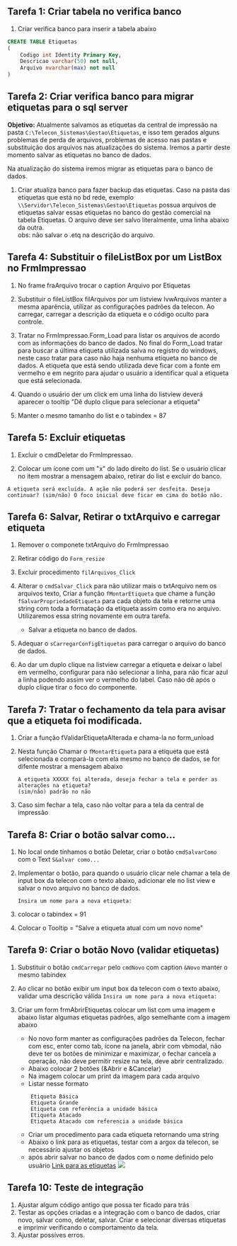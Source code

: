 ## Tarefa 1: Criar tabela no verifica banco
1. Criar verifica banco para inserir a tabela abaixo

``` sql
CREATE TABLE Etiquetas
(
    Codigo int Identity Primary Key,
    Descricao varchar(50) not null,
    Arquivo nvarchar(max) not null
)            
```

## Tarefa 2: Criar verifica banco para migrar etiquetas para o sql server
**Objetivo:** Atualmente salvamos as etiquetas da central de impressão na pasta `C:\Telecon_Sistemas\Gestao\Etiquetas`, e isso tem gerados alguns problemas de perda de arquivos, problemas de acesso nas pastas e substituição dos arquivos nas atualizações do sistema. Iremos a partir deste momento salvar as etiquetas no banco de dados. 

Na atualização do sistema iremos migrar as etiquetas para o banco de dados.
1. Criar atualiza banco para fazer backup das etiquetas. Caso na pasta das etiquetas que está no bd rede, exemplo `\\Servidor\Telecon_Sistemas\Gestao\Etiquetas` possua arquivos de etiquetas salvar essas etiquetas no banco do gestão comercial na tabela Etiquetas. O arquivo deve ser salvo literalmente, uma linha abaixo da outra.    
obs: não salvar o .etq na descrição do arquivo.

## Tarefa 4: Substituir o fileListBox por um ListBox no FrmImpressao

1. No frame fraArquivo trocar o caption Arquivo por Etiquetas

1. Substituir o fileListBox filArquivos por um listview lvwArquivos manter a mesma aparência, utilizar as configurações padrões da telecon. Ao carregar, carregar a descrição da etiqueta e o código oculto para controle.

1. Tratar no FrmImpressao.Form_Load para listar os arquivos de acordo com as informações do banco de dados. No final do Form_Load tratar para buscar a última etiqueta utilizada salva no registro do windows, neste caso tratar para caso não haja nenhuma etiqueta no banco de dados.
A etiqueta que está sendo utilizada deve ficar com a fonte em vermelho e em negrito para ajudar o usuário a identificar qual a etiqueta que está selecionada. 

1. Quando o usuário der um click em uma linha do listview deverá aparecer o tooltip
"Dê duplo clique para selecionar a etiqueta"

1. Manter o mesmo tamanho do list e o tabindex = 87

## Tarefa 5: Excluir etiquetas

1. Excluir o cmdDeletar do FrmImpressao.

1. Colocar um ícone com um "x" do lado direito do list. Se o usuário clicar no item mostrar a mensagem abaixo, retirar do list e excluir do banco.

```
A etiqueta será excluída. A ação não poderá ser desfeita. Deseja continuar? (sim/não) O foco inicial deve ficar em cima do botão não.
```

## Tarefa 6: Salvar, Retirar o txtArquivo e carregar etiqueta

1. Remover o componete txtArquivo do FrmImpressao

1. Retirar código do `Form_resize`

1. Excluir procedimento `filArquivos_Click`

1. Alterar o `cmdSalvar_Click` para não utilizar mais o txtArquivo nem os arquivos texto, Criar a função `fMontarEtiqueta` que chame a função `fSalvarPropriedadeEtiqueta` para cada objeto da tela e retorne uma string com toda a formatação da etiqueta assim como era no arquivo. Utilizaremos essa string novamente em outra tarefa.
    * Salvar a etiqueta no banco de dados.

1. Adequar o `sCarregarConfigEtiquetas` para carregar o arquivo do banco de dados. 

1. Ao dar um duplo clique na listview carregar a etiqueta e deixar o label em vermelho, configurar para não selecionar a linha, para não ficar azul a linha podendo assim ver o vermelho do label. Caso não dê após o duplo clique tirar o foco do componente.

## Tarefa 7: Tratar o fechamento da tela para avisar que a etiqueta foi modificada. 

1. Criar a função fValidarEtiquetaAlterada e chama-la no form_unload

1. Nesta função Chamar o `fMontarEtiqueta` para a etiqueta que está selecionada e compará-la com ela mesmo no banco de dados, se for difente mostrar a mensagem abaixo
    ```
    A etiqueta XXXXX foi alterada, deseja fechar a tela e perder as alterações na etiqueta?
    (sim/não) padrão no não
    ```
1. Caso sim fechar a tela, caso não voltar para a tela da central de impressão

## Tarefa 8: Criar o botão salvar como...

1. No local onde tínhamos o botão Deletar, criar o botão `cmdSalvarComo` com o Text `S&alvar como...`

2. Implementar o botão, para quando o usuário clicar nele chamar a tela de input box da telecon com o texto abaixo, adicionar ele no list view e salvar o novo arquivo no banco de dados.

    `Insira um nome para a nova etiqueta:`

3. colocar o tabindex = 91

4. Colocar o Tooltip = "Salve a etiqueta atual com um novo nome"


## Tarefa 9: Criar o botão Novo (validar etiquetas)

1. Substituir o botão `cmdCarregar` pelo `cmdNovo` com caption `&Novo` manter o mesmo tabindex

1.  Ao clicar no botão exibir um input box da telecon com o texto abaixo, validar uma descrição válida
    `Insira um nome para a nova etiqueta:`

1. Criar um form frmAbrirEtiquetas colocar um list com uma imagem e abaixo listar algumas etiquetas padrões, algo semelhante com a imagem abaixo
    * No novo form manter as configurações padrões da Telecon, fechar com esc, enter como tab, ícone na janela, abrir com vbmodal, não deve ter os botões de minimizar e maximizar, o fechar cancela a operação, não deve permitir resize na tela, deve abrir centralizado. 
    * Abaixo colocar 2 botões (&Abrir e &Cancelar)
    * Na imagem colocar um print da imagem para cada arquivo
    * Listar nesse formato
    ```
        Etiqueta Básica
        Etiqueta Grande
        Etiqueta com referência a unidade básica 
        Etiqueta Atacado
        Etiqueta Atacado com referencia a unidade básica
    ```
    * Criar um procedimento para cada etiqueta retornando uma string
    * Abaixo o link para as etiquetas, testar com a argox da telecon, se necessário ajustar os objetos 
    * após abrir salvar no banco de dados com o nome definido pelo usuário
    [Link para as etiquetas](https://github.com/Rodrigo80221/MARKDOWN/tree/main/Download/Etiquetas)
    ![](https://github.com/Rodrigo80221/MARKDOWN/blob/main/Imagens/SelecaoEtiqueta.png?raw=true)


## Tarefa 10: Teste de integração
1. Ajustar algum código antigo que possa ter ficado para trás
1. Testar as opções criadas e a integração com o banco de dados, criar novo, salvar como, deletar, salvar. Criar e selecionar diversas etiquetas e imprimir verificando o comportamento da tela. 
1. Ajustar possíves erros. 
 





  



